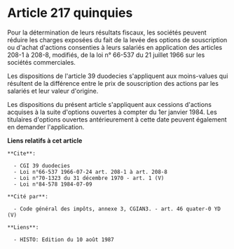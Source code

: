 # Article 217 quinquies

Pour la détermination de leurs résultats fiscaux, les sociétés peuvent réduire les charges exposées du fait de la levée des
options de souscription ou d'achat d'actions consenties à leurs salariés en application des articles 208-1 à 208-8, modifiés,
de la loi n° 66-537 du 21 juillet 1966 sur les sociétés commerciales.

Les dispositions de l'article 39 duodecies s'appliquent aux moins-values qui résultent de la différence entre le prix de
souscription des actions par les salariés et leur valeur d'origine.

Les dispositions du présent article s'appliquent aux cessions d'actions acquises à la suite d'options ouvertes à compter du
1er janvier 1984. Les titulaires d'options ouvertes antérieurement à cette date peuvent également en demander l'application.

**Liens relatifs à cet article**

	**Cite**:

	  - CGI 39 duodecies
	  - Loi n°66-537 1966-07-24 art. 208-1 à art. 208-8
	  - Loi n°70-1323 du 31 décembre 1970 - art. 1 (V)
	  - Loi n°84-578 1984-07-09

	**Cité par**:

	  - Code général des impôts, annexe 3, CGIAN3. - art. 46 quater-0 YD (V)

	**Liens**:

	  - HISTO: Edition du 10 août 1987
